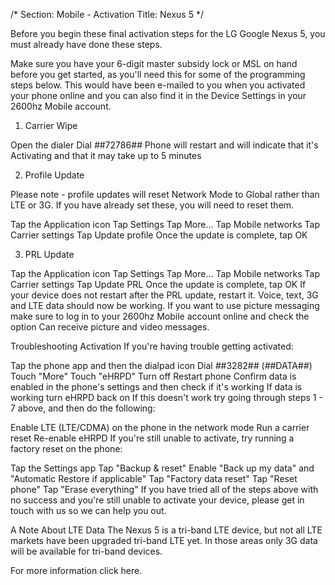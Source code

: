 /*
Section: Mobile - Activation
Title: Nexus 5
*/

Before you begin these final activation steps for the LG Google Nexus 5, you must already have done these steps.

Make sure you have your 6-digit master subsidy lock or MSL on hand before you get started, as you'll need this for some of the programming steps below. This would have been e-mailed to you when you activated your phone online and you can also find it in the Device Settings in your 2600hz Mobile account.

1. Carrier Wipe

Open the dialer
Dial *#*#72786#*#*
Phone will restart and will indicate that it's Activating and that it may take up to 5 minutes
 

2. Profile Update

Please note - profile updates will reset Network Mode to Global rather than LTE or 3G. If you have already set these, you will need to reset them.

Tap the Application icon
Tap Settings
Tap More...
Tap Mobile networks
Tap Carrier settings
Tap Update profile
Once the update is complete, tap OK
 

3. PRL Update

Tap the Application icon
Tap Settings
Tap More...
Tap Mobile networks
Tap Carrier settings
Tap Update PRL
Once the update is complete, tap OK
If your device does not restart after the PRL update, restart it. Voice, text, 3G and LTE data should now be working. If you want to use picture messaging make sure to log in to your 2600hz Mobile account online and check the option Can receive picture and video messages.

Troubleshooting Activation
If you're having trouble getting activated:

Tap the phone app and then the dialpad icon
Dial *#*#3282#*#* (*#*#DATA#*#*)
Touch "More"
Touch "eHRPD"
Turn off
Restart phone
Confirm data is enabled in the phone's settings and then check if it's working
If data is working turn eHRPD back on
If this doesn't work try going through steps 1 - 7 above, and then do the following:

Enable LTE (LTE/CDMA) on the phone in the network mode
Run a carrier reset
Re-enable eHRPD
If you're still unable to activate, try running a factory reset on the phone:

Tap the Settings app
Tap "Backup & reset"
Enable "Back up my data" and "Automatic Restore if applicable"
Tap "Factory data reset"
Tap "Reset phone"
Tap "Erase everything"
If you have tried all of the steps above with no success and you're still unable to activate your device, please get in touch with us so we can help you out.

 

A Note About LTE Data
The Nexus 5 is a tri-band LTE device, but not all LTE markets have been upgraded tri-band LTE yet. In those areas only 3G data will be available for tri-band devices.

For more information click here.
